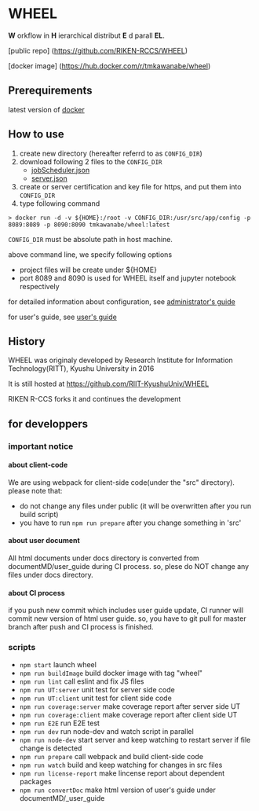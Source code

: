 # WHEEL
__W__ orkflow in __H__ ierarchical distribut __E__ d parall __EL__.

[public repo] (https://github.com/RIKEN-RCCS/WHEEL)

[docker image] (https://hub.docker.com/r/tmkawanabe/wheel)

## Prerequirements
latest version of [docker](https://www.docker.com/)

## How to use
1. create new directory (hereafter referrd to as `CONFIG_DIR`)
2. download following 2 files to the `CONFIG_DIR`
    - [jobScheduler.json](https://raw.githubusercontent.com/RIKEN-RCCS/WHEEL/master/app/config/jobScheduler.json)
    - [server.json](https://raw.githubusercontent.com/RIKEN-RCCS/WHEEL/master/app/config/server.json)
3. create or server certification and key file for https, and put them into `CONFIG_DIR`
4. type following command

```
> docker run -d -v ${HOME}:/root -v CONFIG_DIR:/usr/src/app/config -p 8089:8089 -p 8090:8090 tmkawanabe/wheel:latest
```

`CONFIG_DIR` must be absolute path in host machine.

above command line, we specify following options

- project files will be create under ${HOME}
- port 8089 and 8090 is used for WHEEL itself and jupyter notebook respectively

for detailed information about configuration, see [administrator's guide](./documentMD/AdminGuide.md)

for user's guide, see [user's guide](https://riken-rccs.github.io/WHEEL/)


## History
WHEEL was originaly developed by Research Institute for Information Technology(RITT), Kyushu University in 2016

It is still hosted at https://github.com/RIIT-KyushuUniv/WHEEL

RIKEN R-CCS forks it and continues the development


## for developpers
### important notice
#### about client-code
We are using webpack for client-side code(under the "src" directory).
please note that:

 - do not change any files under public (it will be overwritten after you run build script)
 - you have to run `npm run prepare` after you change something in 'src'

#### about user document
All html documents under docs directory is converted from documentMD/user\_guide during CI process.
so, plese do NOT change any files under docs directory.

#### about CI process
if you push new commit which includes user guide update,
CI runner will commit new version of html user guide.
so, you have to git pull for master branch after push and CI process is finished.

### scripts
- `npm start` launch wheel
- `npm run buildImage` build docker image with tag "wheel"
- `npm run lint` call eslint and fix JS files
- `npm run UT:server` unit test for server side code
- `npm run UT:client` unit test for client side code
- `npm run coverage:server` make coverage report after server side UT
- `npm run coverage:client` make coverage report after client side UT
- `npm run E2E` run E2E test
- `npm run dev` run node-dev and watch script in parallel
- `npm run node-dev`   start server and keep watching to restart server if file change is detected
- `npm run prepare` call webpack and build client-side code
- `npm run watch` build and keep watching for changes in src files
- `npm run license-report` make lincense report about dependent packages
- `npm run convertDoc` make html version of user's guide under documentMD/_user_guide
